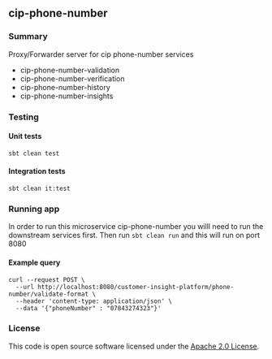 
## cip-phone-number

### Summary
Proxy/Forwarder server for cip phone-number services

- cip-phone-number-validation
- cip-phone-number-verification
- cip-phone-number-history
- cip-phone-number-insights

### Testing
#### Unit tests
`sbt clean test`

#### Integration tests
`sbt clean it:test`

### Running app

In order to run this microservice cip-phone-number you willl need to run the downstream services first. Then run 
`sbt clean run` and this will run on port 8080

#### Example query
```
curl --request POST \
  --url http://localhost:8080/customer-insight-platform/phone-number/validate-format \
  --header 'content-type: application/json' \
  --data '{"phoneNumber" : "07843274323"}'
```
### License

This code is open source software licensed under the [Apache 2.0 License]("http://www.apache.org/licenses/LICENSE-2.0.html").

